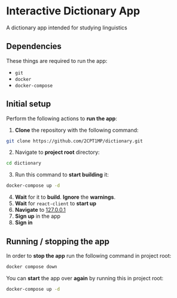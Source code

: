 # Interactive Dictionary App
A dictionary app intended for studying linguistics 

## Dependencies
These things are required to run the app:
- `git`
- `docker`
- `docker-compose`

## Initial setup
Perform the following actions to **run the app**:

1. **Clone** the repository with the following command:
```sh
git clone https://github.com/2CPT1MP/dictionary.git
```
2. Navigate to **project root** directory:
```sh
cd dictionary
```
3. Run this command to **start building** it:
```sh
docker-compose up -d
```
4. **Wait** for it to **build**. **Ignore** the **warnings**.
5. **Wait** for `react-client` to **start up**
6. **Navigate** to [127.0.0.1](http://127.0.0.1)
7. **Sign up** in the app
8. **Sign in**

## Running / stopping the app 
In order to **stop the app** run the following command in project root:
```sh
docker compose down
```
You can **start** the app over **again** by running this in project root:
```sh
docker-compose up -d
```
